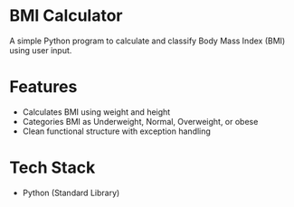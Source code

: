 # BMI Calculator

A simple Python program to calculate and classify Body Mass Index (BMI) using user input.

# Features
- Calculates BMI using weight and height
- Categories BMI as Underweight, Normal, Overweight, or obese
- Clean functional structure with exception handling

# Tech Stack
- Python (Standard Library)
